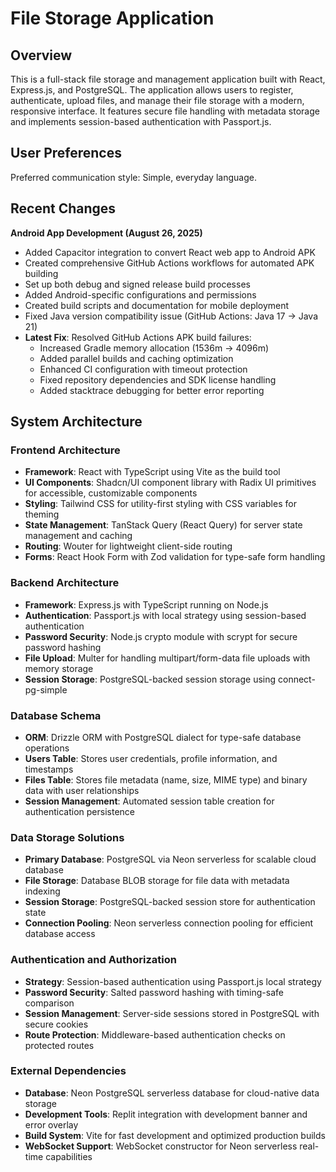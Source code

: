 # File Storage Application

## Overview

This is a full-stack file storage and management application built with React, Express.js, and PostgreSQL. The application allows users to register, authenticate, upload files, and manage their file storage with a modern, responsive interface. It features secure file handling with metadata storage and implements session-based authentication with Passport.js.

## User Preferences

Preferred communication style: Simple, everyday language.

## Recent Changes

**Android App Development (August 26, 2025)**
- Added Capacitor integration to convert React web app to Android APK
- Created comprehensive GitHub Actions workflows for automated APK building
- Set up both debug and signed release build processes
- Added Android-specific configurations and permissions
- Created build scripts and documentation for mobile deployment
- Fixed Java version compatibility issue (GitHub Actions: Java 17 → Java 21)
- **Latest Fix**: Resolved GitHub Actions APK build failures:
  - Increased Gradle memory allocation (1536m → 4096m)
  - Added parallel builds and caching optimization
  - Enhanced CI configuration with timeout protection
  - Fixed repository dependencies and SDK license handling
  - Added stacktrace debugging for better error reporting

## System Architecture

### Frontend Architecture
- **Framework**: React with TypeScript using Vite as the build tool
- **UI Components**: Shadcn/UI component library with Radix UI primitives for accessible, customizable components
- **Styling**: Tailwind CSS for utility-first styling with CSS variables for theming
- **State Management**: TanStack Query (React Query) for server state management and caching
- **Routing**: Wouter for lightweight client-side routing
- **Forms**: React Hook Form with Zod validation for type-safe form handling

### Backend Architecture
- **Framework**: Express.js with TypeScript running on Node.js
- **Authentication**: Passport.js with local strategy using session-based authentication
- **Password Security**: Node.js crypto module with scrypt for secure password hashing
- **File Upload**: Multer for handling multipart/form-data file uploads with memory storage
- **Session Storage**: PostgreSQL-backed session storage using connect-pg-simple

### Database Schema
- **ORM**: Drizzle ORM with PostgreSQL dialect for type-safe database operations
- **Users Table**: Stores user credentials, profile information, and timestamps
- **Files Table**: Stores file metadata (name, size, MIME type) and binary data with user relationships
- **Session Management**: Automated session table creation for authentication persistence

### Data Storage Solutions
- **Primary Database**: PostgreSQL via Neon serverless for scalable cloud database
- **File Storage**: Database BLOB storage for file data with metadata indexing
- **Session Storage**: PostgreSQL-backed session store for authentication state
- **Connection Pooling**: Neon serverless connection pooling for efficient database access

### Authentication and Authorization
- **Strategy**: Session-based authentication using Passport.js local strategy
- **Password Security**: Salted password hashing with timing-safe comparison
- **Session Management**: Server-side sessions stored in PostgreSQL with secure cookies
- **Route Protection**: Middleware-based authentication checks on protected routes

### External Dependencies
- **Database**: Neon PostgreSQL serverless database for cloud-native data storage
- **Development Tools**: Replit integration with development banner and error overlay
- **Build System**: Vite for fast development and optimized production builds
- **WebSocket Support**: WebSocket constructor for Neon serverless real-time capabilities